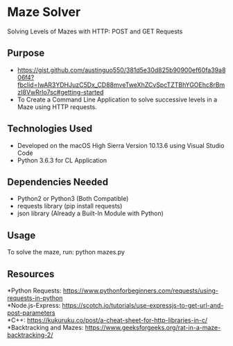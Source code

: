 # Maze Solver
Solving Levels of Mazes with HTTP: POST and GET Requests

## Purpose
* https://gist.github.com/austinguo550/381d5e30d825b90900ef60fa39a806f4?fbclid=IwAR3YDHJuzC5Dx_CD88mveTweXhZCvSpcTZTBhYGOEhc8rBmzI8VwRrlo7sc#getting-started<br>
* To Create a Command Line Application to solve successive levels in a Maze using HTTP requests.

## Technologies Used
* Developed on the macOS High Sierra Version 10.13.6 using Visual Studio Code<br>
* Python 3.6.3 for CL Application<br>

## Dependencies Needed
* Python2 or Python3 (Both Compatible)
* requests library (pip install requests)
* json library (Already a Built-In Module with Python)

## Usage
To solve the maze, run: python mazes.py<br>

## Resources
*Python Requests: https://www.pythonforbeginners.com/requests/using-requests-in-python<br>
*Node.js-Express: https://scotch.io/tutorials/use-expressjs-to-get-url-and-post-parameters<br>
*C++: https://kukuruku.co/post/a-cheat-sheet-for-http-libraries-in-c/<br>
*Backtracking and Mazes: https://www.geeksforgeeks.org/rat-in-a-maze-backtracking-2/
